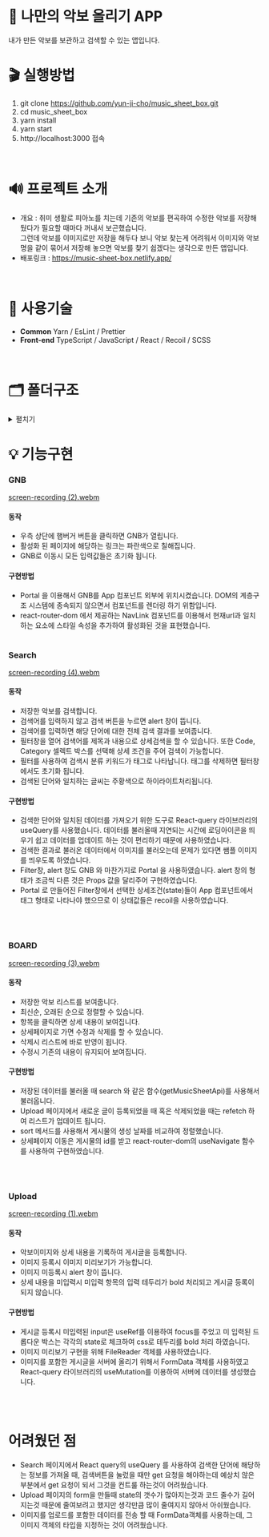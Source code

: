 # 🎼 나만의 악보 올리기 APP
내가 만든 악보를 보관하고 검색할 수 있는 앱입니다.
<br/>

# 🎬 실행방법 
1. git clone https://github.com/yun-ji-cho/music_sheet_box.git
2. cd music_sheet_box
3. yarn install
4. yarn start
5. http://localhost:3000 접속
<br/>

# 🔊 프로젝트 소개
- 개요 : 취미 생활로 피아노를 치는데 기존의 악보를 편곡하여 수정한 악보를 저장해 뒀다가 필요할 때마다 꺼내서 보곤했습니다.<br/>
그런데 악보를 이미지로만 저장을 해두다 보니 악보 찾는게 어려워서 이미지와 악보명을 같이 묶어서 저장해 놓으면 악보를 찾기 쉽겠다는 생각으로 만든 앱입니다.  
- 배포링크 : https://music-sheet-box.netlify.app/

<br/>

# 🔧 사용기술
* <b>Common</b> Yarn / EsLint / Prettier
* <b>Front-end</b> TypeScript / JavaScript / React / Recoil / SCSS 
<br/>

# 🗂️ 폴더구조
<details markdown="1">
<summary>펼치기</summary>

```
📦src
 ┣ 📂assets
 ┃ ┣ 📂images
 ┃ ┃ ┣ 📜bouncing_box.gif
 ┃ ┃ ┣ 📜default_img.png
 ┃ ┃ ┗ 📜loading.gif
 ┃ ┗ 📂svg
 ┃ ┃ ┣ 📜alert_check.svg
 ┃ ┃ ┣ 📜alert_warning.svg
 ┃ ┃ ┣ 📜arrow_down.svg
 ┃ ┃ ┣ 📜arrow_next.svg
 ┃ ┃ ┣ 📜arrow_prev.svg
 ┃ ┃ ┣ 📜chevron_left.svg
 ┃ ┃ ┣ 📜clock.svg
 ┃ ┃ ┣ 📜close.svg
 ┃ ┃ ┣ 📜download.svg
 ┃ ┃ ┣ 📜file_image.svg
 ┃ ┃ ┣ 📜filter.svg
 ┃ ┃ ┣ 📜gnb_list.svg
 ┃ ┃ ┣ 📜gnb_search.svg
 ┃ ┃ ┣ 📜gnb_upload.svg
 ┃ ┃ ┣ 📜header_envelope.svg
 ┃ ┃ ┣ 📜header_save-box.svg
 ┃ ┃ ┣ 📜header_share.svg
 ┃ ┃ ┣ 📜heart.svg
 ┃ ┃ ┣ 📜index.js
 ┃ ┃ ┣ 📜like.svg
 ┃ ┃ ┣ 📜logo.svg
 ┃ ┃ ┣ 📜plus.svg
 ┃ ┃ ┣ 📜round_close.svg
 ┃ ┃ ┗ 📜star.svg
 ┣ 📂components
 ┃ ┣ 📂Button
 ┃ ┃ ┣ 📜button.module.scss
 ┃ ┃ ┗ 📜Button.tsx
 ┃ ┣ 📂DropDown
 ┃ ┃ ┣ 📜dropDown.module.scss
 ┃ ┃ ┗ 📜DropDown.tsx
 ┃ ┣ 📂Header
 ┃ ┃ ┣ 📜header.module.scss
 ┃ ┃ ┗ 📜Header.tsx
 ┃ ┣ 📂Item
 ┃ ┃ ┣ 📜item.module.scss
 ┃ ┃ ┗ 📜Item.tsx
 ┃ ┣ 📂Loading
 ┃ ┃ ┣ 📜loading.module.scss
 ┃ ┃ ┗ 📜Loading.tsx
 ┃ ┣ 📂Modal
 ┃ ┃ ┣ 📂ConfirmModal
 ┃ ┃ ┃ ┣ 📜confirmModal.module.scss
 ┃ ┃ ┃ ┗ 📜ConfirmModal.tsx
 ┃ ┃ ┣ 📂GNB
 ┃ ┃ ┃ ┣ 📜gnb.module.scss
 ┃ ┃ ┃ ┗ 📜GNB.tsx
 ┃ ┃ ┗ 📜Portal.tsx
 ┃ ┣ 📂PageLayout
 ┃ ┃ ┣ 📜pageLayout.module.scss
 ┃ ┃ ┗ 📜PageLayout.tsx
 ┃ ┣ 📂Pagination
 ┃ ┃ ┣ 📜pagination.module.scss
 ┃ ┃ ┗ 📜Pagination.tsx
 ┃ ┗ 📂PostEditor
 ┃ ┃ ┣ 📂UploadImage
 ┃ ┃ ┃ ┣ 📜uploadImage.module.scss
 ┃ ┃ ┃ ┗ 📜UploadImage.tsx
 ┃ ┃ ┣ 📜postEditor.module.scss
 ┃ ┃ ┗ 📜PostEditor.tsx
 ┣ 📂hooks
 ┃ ┣ 📂state
 ┃ ┃ ┗ 📜index.ts
 ┃ ┣ 📂worker
 ┃ ┃ ┣ 📜index.tsx
 ┃ ┃ ┣ 📜useAxios.tsx
 ┃ ┃ ┗ 📜useAxiosCore.tsx
 ┃ ┗ 📜index.tsx
 ┣ 📂pages
 ┃ ┣ 📂Board
 ┃ ┃ ┣ 📂SortDropDown
 ┃ ┃ ┃ ┣ 📜sortDropDown.module.scss
 ┃ ┃ ┃ ┗ 📜SortDropDown.tsx
 ┃ ┃ ┣ 📜board.module.scss
 ┃ ┃ ┗ 📜Board.tsx
 ┃ ┣ 📂Detail
 ┃ ┃ ┣ 📜detail.module.scss
 ┃ ┃ ┗ 📜Detail.tsx
 ┃ ┣ 📂Edit
 ┃ ┃ ┣ 📜edit.module.scss
 ┃ ┃ ┗ 📜Edit.tsx
 ┃ ┣ 📂Search
 ┃ ┃ ┣ 📂FilterModal
 ┃ ┃ ┃ ┣ 📜filterModal.module.scss
 ┃ ┃ ┃ ┗ 📜FilterModal.tsx
 ┃ ┃ ┣ 📂ResultItem
 ┃ ┃ ┃ ┣ 📜resultItem.module.scss
 ┃ ┃ ┃ ┗ 📜ResultItem.tsx
 ┃ ┃ ┣ 📂SearchBox
 ┃ ┃ ┃ ┣ 📜searchBox.module.scss
 ┃ ┃ ┃ ┗ 📜SearchBox.tsx
 ┃ ┃ ┣ 📂SearchForm
 ┃ ┃ ┃ ┣ 📜searchForm.module.scss
 ┃ ┃ ┃ ┗ 📜SearchForm.tsx
 ┃ ┃ ┣ 📂SearchResult
 ┃ ┃ ┃ ┣ 📜searchResult.module.scss
 ┃ ┃ ┃ ┗ 📜SearchResult.tsx
 ┃ ┃ ┣ 📂Tag
 ┃ ┃ ┃ ┣ 📜tag.module.scss
 ┃ ┃ ┃ ┗ 📜Tag.tsx
 ┃ ┃ ┣ 📂TextFilter
 ┃ ┃ ┃ ┣ 📜textFilter.module.scss
 ┃ ┃ ┃ ┗ 📜TextFilter.tsx
 ┃ ┃ ┣ 📜BoldText.tsx
 ┃ ┃ ┣ 📜search.module.scss
 ┃ ┃ ┗ 📜Search.tsx
 ┃ ┗ 📂Upload
 ┃ ┃ ┣ 📜upload.module.scss
 ┃ ┃ ┗ 📜Upload.tsx
 ┣ 📂routes
 ┃ ┣ 📜index.jsx
 ┃ ┗ 📜Routes.module.scss
 ┣ 📂service
 ┃ ┗ 📜getMusicSheetApi.ts
 ┣ 📂states
 ┃ ┗ 📜music.atom.ts
 ┣ 📂styles
 ┃ ┣ 📂base
 ┃ ┃ ┣ 📜_fonts.scss
 ┃ ┃ ┣ 📜_more.scss
 ┃ ┃ ┗ 📜_reset.scss
 ┃ ┣ 📂constants
 ┃ ┃ ┣ 📜_colors.scss
 ┃ ┃ ┣ 📜_levels.scss
 ┃ ┃ ┗ 📜_sizes.scss
 ┃ ┣ 📂mixins
 ┃ ┃ ┣ 📜_animation.scss
 ┃ ┃ ┣ 📜_flexbox.scss
 ┃ ┃ ┣ 📜_position.scss
 ┃ ┃ ┣ 📜_responsive.scss
 ┃ ┃ ┣ 📜_typography.scss
 ┃ ┃ ┗ 📜_visual.scss
 ┃ ┣ 📜index.js
 ┃ ┗ 📜index.scss
 ┣ 📂types
 ┃ ┗ 📜index.ts
 ┣ 📂utils
 ┃ ┗ 📜axios.ts
 ┣ 📜index.tsx
 ┣ 📜logo.svg
 ┣ 📜react-app-env.d.ts
 ┣ 📜reportWebVitals.ts
 ┗ 📜setupTests.ts
```
<br/>
</details>

# 💡 기능구현

### GNB

[screen-recording (2).webm](https://user-images.githubusercontent.com/73115315/192100202-29bda4ff-8c52-477a-b7a9-a6a13f060158.webm)

#### 동작
- 우측 상단에 햄버거 버튼을 클릭하면 GNB가 열립니다.
- 활성화 된 페이지에 해당하는 링크는 파란색으로 칠해집니다.
- GNB로 이동시 모든 입력값들은 초기화 됩니다.

#### 구현방법
- Portal 을 이용해서 GNB를 App 컴포넌트 외부에 위치시켰습니다. DOM의 계층구조 시스템에 종속되지 않으면서 컴포넌트를 렌더링 하기 위함입니다.
- react-router-dom 에서 제공하는 NavLink 컴포넌트를 이용해서 현재url과 일치하는 요소에 스타일 속성을 추가하여 활성화된 것을 표현했습니다.
<br/><br/>


### Search

[screen-recording (4).webm](https://user-images.githubusercontent.com/73115315/192149673-7ab98754-335a-4b79-ad6a-4c4998ef4f45.webm)

#### 동작
- 저장한 악보를 검색합니다. 
- 검색어를 입력하지 않고 검색 버튼을 누르면 alert 창이 뜹니다.
- 검색어를 입력하면 해당 단어에 대한 전체 검색 결과를 보여줍니다.
- 필터창을 열어 검색어를 제목과 내용으로 상세검색을 할 수 있습니다. 또한 Code, Category 셀렉트 박스를 선택해 상세 조건을 주어 검색이 가능합니다. 
- 필터를 사용하여 검색시 분류 키워드가 태그로 나타납니다. 태그를 삭제하면 필터창에서도 초기화 됩니다.
- 검색된 단어와 일치하는 글씨는 주황색으로 하이라이트처리됩니다.

#### 구현방법
- 검색한 단어와 일치된 데이터를 가져오기 위한 도구로 React-query 라이브러리의 useQuery를 사용했습니다. 데이터를 불러올때 지연되는 시간에 로딩아이콘을 띄우기 쉽고 데이터를 업데이트 하는 것이 편리하기 때문에 사용하였습니다.
- 검색한 결과로 불러온 데이터에서 이미지를 불러오는데 문제가 있다면 쌤플 이미지를 띄우도록 하였습니다.
- Filter창, alert 창도 GNB 와 마찬가지로 Portal 을 사용하였습니다. alert 창의 형태가 조금씩 다른 것은 Props 값을 달리주어 구현하였습니다.
- Portal 로 만들어진 Filter창에서 선택한 상세조건(state)들이 App 컴포넌트에서 태그 형태로 나타나야 했으므로 이 상태값들은 recoil을 사용하였습니다.

<br/><br/>

### BOARD

[screen-recording (3).webm](https://user-images.githubusercontent.com/73115315/192148885-ace83acb-b788-46ae-88a0-1584be59bcde.webm)

#### 동작
- 저장한 악보 리스트를 보여줍니다. 
- 최신순, 오래된 순으로 정렬할 수 있습니다.
- 항목을 클릭하면 상세 내용이 보여집니다.
- 상세페이지로 가면 수정과 삭제를 할 수 있습니다.
- 삭제시 리스트에 바로 반영이 됩니다.
- 수정시 기존의 내용이 유지되어 보여집니다.

#### 구현방법
- 저장된 데이터를 불러올 때 search 와 같은 함수(getMusicSheetApi)를 사용해서 불러옵니다. 
- Upload 페이지에서 새로운 글이 등록되었을 때 혹은 삭제되었을 때는 refetch 하여 리스트가 업데이트 됩니다.
- sort 메서드를 사용해서 게시물의 생성 날짜를 비교하여 정렬했습니다.
- 상세페이지 이동은 게시물의 id를 받고 react-router-dom의 useNavigate 함수를 사용하여 구현하였습니다.

<br/><br/>

### Upload

[screen-recording (1).webm](https://user-images.githubusercontent.com/73115315/191534468-efb82417-6fbb-445e-94a2-28e576dc148d.webm)

#### 동작
- 악보이미지와 상세 내용을 기록하여 게시글을 등록합니다.
- 이미지 등록시 이미지 미리보기가 가능합니다.
- 이미지 미등록시 alert 창이 뜹니다. 
- 상세 내용을 미입력시 미입력 항목의 입력 테두리가 bold 처리되고 게시글 등록이 되지 않습니다.

#### 구현방법
- 게시글 등록시 미입력된 input은 useRef를 이용하여 focus를 주었고 미 입력된 드롭다운 박스는 각각의 state로 체크하여 css로 테두리를 bold 처리 하였습니다.
- 이미지 미리보기 구현을 위해 FileReader 객체를 사용하였습니다.
- 이미지를 포함한 게시글을 서버에 올리기 위해서 FormData 객체를 사용하였고 React-query 라이브러리의 useMutation를 이용하여 서버에 데이터를 생성했습니다.

<br/><br/>


# 어려웠던 점
- Search 페이지에서 React query의 useQuery 를 사용하여 검색한 단어에 해당하는 정보를 가져올 때, 검색버튼을 눌렀을 때만 get 요청을 해야하는데 예상치 않은 부분에서 get 요청이 되서 그것을 컨트룰 하는것이 어려웠습니다.
- Upload 페이지의 form을 만들때 state의 갯수가 많아지는것과 코드 줄수가 길어지는것 때문에 줄여보려고 했지만 생각만큼 많이 줄여지지 않아서 아쉬웠습니다.
- 이미지를 업로드를 포함한 데이터를 전송 할 때 FormData객체를 사용하는데, 그 이미지 객체의 타입을 지정하는 것이 어려웠습니다.



